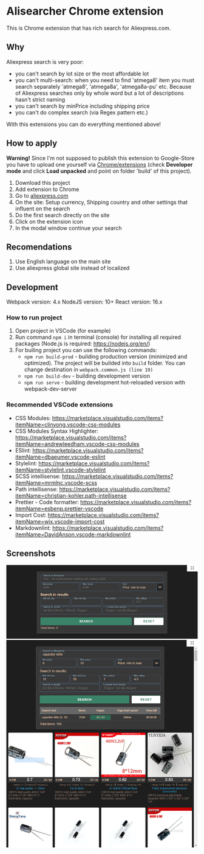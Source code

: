 # Alisearcher Chrome extension

This is Chrome extension that has rich search for Aliexpress.com.

## Why

Aliexpress search is very poor:

- you can't search by lot size or the most affordable lot
- you can't multi-search: when you need to find 'atmega8' item you must search separately 'atmega8', 'atmega8a', 'atmega8a-pu' etc. Because of Aliexpress searches only by whole word but a lot of descriptions hasn't strict naming
- you can't search by minPrice including shipping price
- you can't do complex search (via Regex pattern etc.)

With this extensions you can do everything mentioned above!

## How to apply

**Warning!** Since I'm not supposed to publish this extension to Google-Store you have to upload one yourself via [Chrome/extensions](chrome://extensions/) (check **Developer mode** and click **Load unpacked** and point on folder 'build' of this project).

1. Download this project
2. Add extension to Chrome
3. Go to [aliexpress.com](https://www.aliexpress.com/)
4. On the site: Setup currency, Shipping country and other settings that influent on the search
5. Do the first search directly on the site
6. Click on the extension icon
7. In the modal window continue your search

## Recomendations

1. Use English language on the main site
2. Use aliexpress global site instead of localized

## Development

Webpack version: 4.x
NodeJS version: 10+
React version: 16.x

### How to run project

1. Open project in VSCode (for example)
2. Run command `npm i` in terminal (console) for installing all required packages (Node.js is required: <https://nodejs.org/en/>)
3. For builing project you can use the following commands:
   - `npm run build-prod` - building production version (minimized and optimized). The project will be builded into `build` folder. You can change destination in `webpack.common.js (line 19)`
   - `npm run build-dev` - building development version
   - `npm run serve` - building development hot-reloaded version with webpack-dev-server

### Recommended VSCode extensions

- CSS Modules: <https://marketplace.visualstudio.com/items?itemName=clinyong.vscode-css-modules>
- CSS Modules Syntax Highlighter: <https://marketplace.visualstudio.com/items?itemName=andrewleedham.vscode-css-modules>
- ESlint: <https://marketplace.visualstudio.com/items?itemName=dbaeumer.vscode-eslint>
- Stylelint: <https://marketplace.visualstudio.com/items?itemName=stylelint.vscode-stylelint>
- SCSS intellisense: <https://marketplace.visualstudio.com/items?itemName=mrmlnc.vscode-scss>
- Path intellisense: <https://marketplace.visualstudio.com/items?itemName=christian-kohler.path-intellisense>
- Prettier - Code formatter: <https://marketplace.visualstudio.com/items?itemName=esbenp.prettier-vscode>
- Import Cost: <https://marketplace.visualstudio.com/items?itemName=wix.vscode-import-cost>
- Markdownlint: <https://marketplace.visualstudio.com/items?itemName=DavidAnson.vscode-markdownlint>

## Screenshots

![View form](View_form.png)
![View page](View.png)
